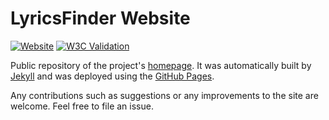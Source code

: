 
# LyricsFinder Website

[![Website](https://img.shields.io/website?url=https%3A%2F%2Flyrics.eidoriantan.me)][homepage]
[![W3C Validation](https://img.shields.io/w3c-validation/html?targetUrl=https%3A%2F%2Flyrics.eidoriantan.me)][homepage]

Public repository of the project's [homepage]. It was automatically built by
[Jekyll] and was deployed using the [GitHub Pages].

Any contributions such as suggestions or any improvements to the site are
welcome. Feel free to file an issue.

[homepage]: https://lyrics.eidoriantan.me

[Jekyll]: https://jekyllrb.com
[GitHub Pages]: https://pages.github.com
